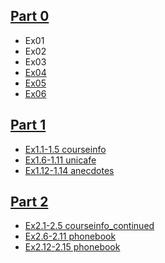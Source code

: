 ## [Part 0](https://github.com/boolYikes/fsopen/tree/main/Part00)
- Ex01
- Ex02
- Ex03
- [Ex04](https://github.com/boolYikes/fsopen/blob/main/Part00/ex04.md)
- [Ex05](https://github.com/boolYikes/fsopen/blob/main/Part00/ex05.md)
- [Ex06](https://github.com/boolYikes/fsopen/blob/main/Part00/ex06.md)
## [Part 1](https://github.com/boolYikes/fsopen/tree/main/Part01)
- [Ex1.1-1.5 courseinfo](https://github.com/boolYikes/fsopen/tree/main/Part01/courseinfo/README.md)
- [Ex1.6-1.11 unicafe](https://github.com/boolYikes/fsopen/tree/main/Part01/unicafe/README.md)
- [Ex1.12-1.14 anecdotes](https://github.com/boolYikes/fsopen/tree/main/Part01/anecdotes/README.md)
## [Part 2](https://github.com/boolYikes/fsopen/tree/main/Part02)
- [Ex2.1-2.5 courseinfo_continued](https://github.com/boolYikes/fsopen/tree/main/Part02/courseinfo_continued)
- [Ex2.6-2.11 phonebook](https://github.com/boolYikes/fsopen/tree/main/Part02/phonebook)
- [Ex2.12-2.15 phonebook]()
